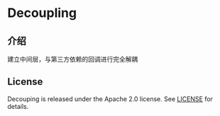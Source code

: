 # Decoupling

## 介绍
建立中间层，与第三方依赖的回调进行完全解耦

## License
Decouping is released under the Apache 2.0 license. See [LICENSE](https://github.com/caohaoping/Decoupling/blob/master/LICENSE) for details.
